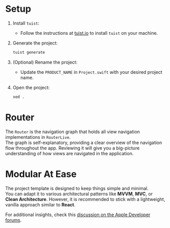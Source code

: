 # Setup

1. Install `tuist`:
   - Follow the instructions at [tuist.io](https://tuist.io) to install `tuist` on your machine.

2. Generate the project:
   ```bash
   tuist generate
   ```

3. (Optional) Rename the project:
   - Update the `PRODUCT_NAME` in `Project.swift` with your desired project name.

4. Open the project:
   ```bash
   xed .
   ```

# Router

The `Router` is the navigation graph that holds all view navigation implementations in `RouterLive`.  
The graph is self-explanatory, providing a clear overview of the navigation flow throughout the app. Reviewing it will give you a big-picture understanding of how views are navigated in the application.

# Modular At Ease

The project template is designed to keep things simple and minimal.  
You can adapt it to various architectural patterns like **MVVM**, **MVC**, or **Clean Architecture**. However, it is recommended to stick with a lightweight, vanilla approach similar to **React**.

For additional insights, check this [discussion on the Apple Developer forums](https://forums.developer.apple.com/forums/thread/699003?page=2).
